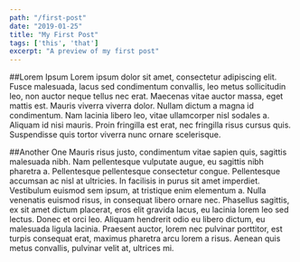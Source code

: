 ```yaml
---
path: "/first-post"
date: "2019-01-25"
title: "My First Post"
tags: ['this', 'that']
excerpt: "A preview of my first post"
---
```


##Lorem Ipsum
Lorem ipsum dolor sit amet, consectetur adipiscing elit. Fusce malesuada, lacus sed condimentum convallis, leo metus sollicitudin leo, non auctor neque tellus nec erat. Maecenas vitae auctor massa, eget mattis est. Mauris viverra viverra dolor. Nullam dictum a magna id condimentum. Nam lacinia libero leo, vitae ullamcorper nisl sodales a. Aliquam id nisi mauris. Proin fringilla est erat, nec fringilla risus cursus quis. Suspendisse quis tortor viverra nunc ornare scelerisque.

##Another One
Mauris risus justo, condimentum vitae sapien quis, sagittis malesuada nibh. Nam pellentesque vulputate augue, eu sagittis nibh pharetra a. Pellentesque pellentesque consectetur congue. Pellentesque accumsan ac nisl at ultricies. In facilisis in purus sit amet imperdiet. Vestibulum euismod sem ipsum, at tristique enim elementum a. Nulla venenatis euismod risus, in consequat libero ornare nec. Phasellus sagittis, ex sit amet dictum placerat, eros elit gravida lacus, eu lacinia lorem leo sed lectus. Donec et orci leo. Aliquam hendrerit odio eu libero dictum, eu malesuada ligula lacinia. Praesent auctor, lorem nec pulvinar porttitor, est turpis consequat erat, maximus pharetra arcu lorem a risus. Aenean quis metus convallis, pulvinar velit at, ultrices mi.
